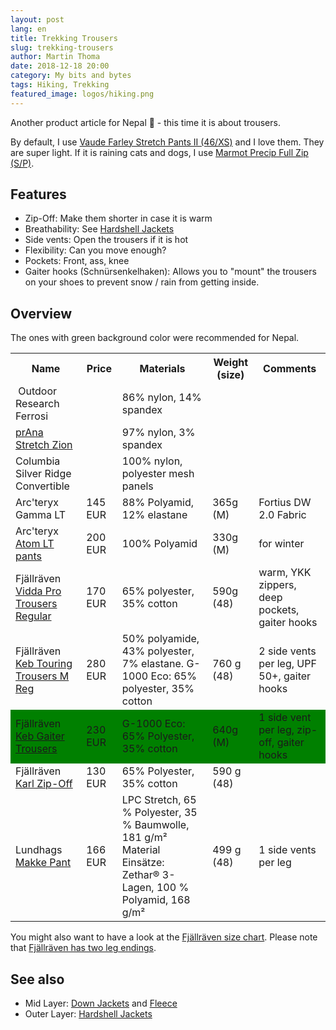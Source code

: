 ```yaml
---
layout: post
lang: en
title: Trekking Trousers
slug: trekking-trousers
author: Martin Thoma
date: 2018-12-18 20:00
category: My bits and bytes
tags: Hiking, Trekking
featured_image: logos/hiking.png
---
```

Another product article for Nepal 🙂 - this time it is about trousers.

By default, I use [Vaude Farley Stretch Pants II (46/XS)](https://amzn.to/2Rgeui3)
and I love them. They are super light. If it is raining cats and dogs, I use
[Marmot Precip Full Zip (S/P)](https://amzn.to/2TfB73g).

## Features

* Zip-Off: Make them shorter in case it is warm
* Breathability: See [Hardshell Jackets](https://martin-thoma.com/hardshell-jackets/)
* Side vents: Open the trousers if it is hot
* Flexibility: Can you move enough?
* Pockets: Front, ass, knee
* Gaiter hooks (Schnürsenkelhaken): Allows you to "mount" the trousers on your shoes to prevent snow / rain from getting inside.

## Overview

The ones with green background color were recommended for Nepal.

<table class="table">
    <tr>
        <th>Name</th>
        <th>Price</th>
        <th>Materials</th>
        <th>Weight (size)</th>
        <th>Comments</th>
    </tr>
    <tr>
        <td>&nbsp;Outdoor Research Ferrosi&nbsp;</td>
        <td></td>
        <td>86% nylon, 14% spandex</td>
        <td></td>
        <td></td>
    </tr>
    <tr>
        <td><a href="https://amzn.to/2Pz2A2O">prAna Stretch Zion</a></td>
        <td></td>
        <td>97% nylon, 3% spandex</td>
        <td></td>
        <td></td>
    </tr>
    <tr>
        <td>Columbia Silver Ridge Convertible</td>
        <td></td>
        <td>100% nylon, polyester mesh panels</td>
        <td></td>
        <td></td>
    </tr>
    <tr>
        <td>Arc'teryx Gamma LT</td>
        <td>145 EUR</td>
        <td>88% Polyamid, 12% elastane</td>
        <td>365g (M)</td>
        <td>Fortius DW 2.0 Fabric</td>
    </tr>
    <tr>
        <td>Arc'teryx <a href="https://amzn.to/2QcHbYJ">Atom LT pants</a></td>
        <td>200 EUR</td>
        <td>100% Polyamid</td>
        <td>330g (M)</td>
        <td>for winter</td>
    </tr>
    <tr>
        <td>Fjällräven <a href="https://www.fjallraven.de/shop/fjallraven-vidda-pro-trousers-m-reg-F81760R-dark-grey/?sku=7323450008406">Vidda Pro Trousers Regular</a></td>
        <td>170 EUR</td>
        <td>65% polyester, 35% cotton</td>
        <td>590g (48)</td>
        <td>warm, YKK zippers, deep pockets, gaiter hooks</td>
    </tr>
    <tr>
        <td>Fjällräven <a href="https://www.fjallraven.de/shop/fjallraven-keb-touring-trousers-m-reg-F82283R-black/?sku=7323450478179">Keb Touring Trousers M Reg</a></td>
        <td>280 EUR</td>
        <td>50% polyamide, 43% polyester, 7% elastane. G-1000 Eco: 65% polyester, 35% cotton</td>
        <td>760 g (48)</td>
        <td>2 side vents per leg, UPF 50+, gaiter hooks</td>
    </tr>
    <tr style="background-color: green;">
        <td>Fjällräven <a href="https://www.bergfreunde.de/fjaellraeven-keb-gaiter-trousers-trekkinghose/">Keb Gaiter Trousers</a></td>
        <td>230 EUR</td>
        <td>G-1000 Eco: 65% Polyester, 35% cotton</td>
        <td>640g (M)</td>
        <td>1 side vent per leg, zip-off, gaiter hooks</td>
    </tr>
    <tr>
        <td>Fjällräven <a href="https://amzn.to/2S1Pzvm">Karl Zip-Off</a></td>
        <td>130 EUR</td>
        <td>65% Polyester, 35% cotton</td>
        <td>590 g (48)</td>
        <td></td>
    </tr>
    <tr>
        <td>Lundhags <a href="https://www.bergfreunde.de/basislager/gear-tipp-lundhags-makke-pant-softshellhose/">Makke Pant</a></td>
        <td>166 EUR</td>
        <td>LPC Stretch, 65 % Polyester, 35 % Baumwolle, 181 g/m² Material Einsätze: Zethar® 3-Lagen, 100 % Polyamid, 168 g/m²</td>
        <td>499 g (48)</td>
        <td>1 side vents per leg</td>
    </tr>
</table>

You might also want to have a look at the [Fjällräven size chart](https://www.fjallraven.de/kundenservice/grossentabelle/). Please note that [Fjällräven has two leg endings](https://www.youtube.com/watch?v=9y1AxTHYDfg).


## See also

* Mid Layer: [Down Jackets](https://martin-thoma.com/down-jackets/) and [Fleece](https://martin-thoma.com/fleece/)
* Outer Layer: [Hardshell Jackets](https://martin-thoma.com/hardshell-jackets/)

